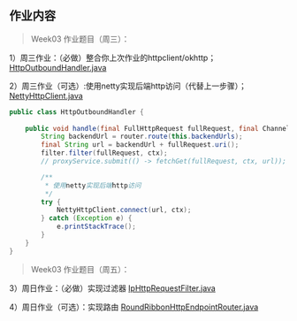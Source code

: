 ## 作业内容

> Week03 作业题目（周三）：

1）周三作业：（必做）整合你上次作业的httpclient/okhttp；
[HttpOutboundHandler.java](src/main/java/gateway/outbound/httpclient4/HttpOutboundHandler.java)

2）周三作业（可选）:使用netty实现后端http访问（代替上一步骤）；
[NettyHttpClient.java](src/main/java/gateway/outbound/netty4/NettyHttpClient.java)

```java
public class HttpOutboundHandler {
    
    public void handle(final FullHttpRequest fullRequest, final ChannelHandlerContext ctx, HttpRequestFilter filter) {
        String backendUrl = router.route(this.backendUrls);
        final String url = backendUrl + fullRequest.uri();
        filter.filter(fullRequest, ctx);
        // proxyService.submit(() -> fetchGet(fullRequest, ctx, url));

        /**
         * 使用netty实现后端http访问
         */
        try {
            NettyHttpClient.connect(url, ctx);
        } catch (Exception e) {
            e.printStackTrace();
        }
    }
}
```

> Week03 作业题目（周五）：

3）周日作业：（必做）实现过滤器
[IpHttpRequestFilter.java](src/main/java/gateway/filter/IpHttpRequestFilter.java)

4）周日作业（可选）：实现路由
[RoundRibbonHttpEndpointRouter.java](src/main/java/gateway/router/RoundRibbonHttpEndpointRouter.java)
